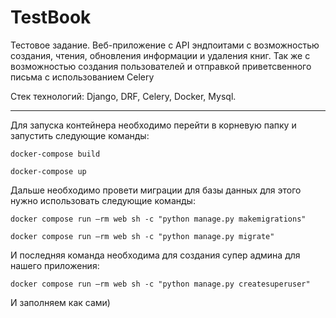 # TestBook 
Тестовое задание. 
Веб-приложение с API эндпоитами с возможностью создания, чтения, обновления информации и удаления книг.
Так же с возможностью создания пользователей и отправкой приветсвенного письма с использованием Celery

Стек технологий: Django, DRF, Celery, Docker, Mysql.

___
Для запуска контейнера необходимо перейти в корневую папку и запустить следующие команды:
```
docker-compose build
```
```
docker-compose up
```
Дальше необходимо провети миграции для базы данных для этого нужно использовать следующие команды:
```
docker compose run —rm web sh -c "python manage.py makemigrations"
```
```
docker compose run —rm web sh -c "python manage.py migrate"
```
И последняя команда необходима для создания супер админа для нашего приложения:
```
docker compose run —rm web sh -c "python manage.py createsuperuser"
```
И заполняем как сами)
